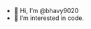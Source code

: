 - 👋 Hi, I’m @bhavy9020
- 👀 I’m interested in code.


<!---
bhavy9020/bhavy9020 is a ✨ special ✨ repository because its `README.md` (this file) appears on your GitHub profile.
You can click the Preview link to take a look at your changes.
--->
